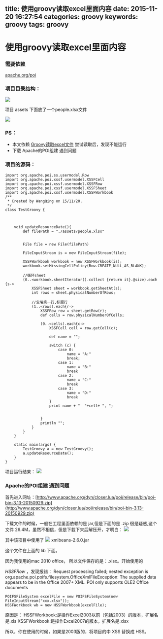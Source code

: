 title: 使用groovy读取excel里面内容
date: 2015-11-20 16:27:54
categories: groovy
keywords: groovy
tags: groovy
---
# 使用groovy读取excel里面内容

### 需要依赖
[apache.org/poi](http://www.apache.org/dyn/closer.lua/poi/release/bin/poi-bin-3.13-20150929.zip)

### 项目目录结构：
![](http://7xlcno.com1.z0.glb.clouddn.com/groovy_excelgroovy_excel_1.png)

项目 assets 下面放了一个people.xlsx文件

![](http://7xlcno.com1.z0.glb.clouddn.com/groovy_excelgroovy_excel_2.png)

### **PS**：
- 本文依赖 [Groovy读取excel文件](http://blog.csdn.net/andyxuq/article/details/7916098) 尝试读取后，发现不能运行
- 下载 Apache的POI组建 遇到问题

### 项目的源码：

	import org.apache.poi.ss.usermodel.Row
	import org.apache.poi.xssf.usermodel.XSSFCell
	import org.apache.poi.xssf.usermodel.XSSFRow
	import org.apache.poi.xssf.usermodel.XSSFSheet
	import org.apache.poi.xssf.usermodel.XSSFWorkbook
	/**
	 * Created by WangQing on 15/11/20.
	 */
	class TestGroovy {
	
	
	
	    void updateResourceDate(){
	        def filePath = "./assets/people.xlsx"
	
	
	        File file = new File(filePath)
	
	        FileInputStream is = new FileInputStream(file);
	
	        XSSFWorkbook workbook = new XSSFWorkbook(is);
	        workbook.setMissingCellPolicy(Row.CREATE_NULL_AS_BLANK);
	
	        //循环sheet
	        (0..<workbook.sheetIterator().collect {return it}.@size).each {s->
	            XSSFSheet sheet = workbook.getSheetAt(s);
	            int rows = sheet.physicalNumberOfRows;
	
	            //忽略第一行,标题行
	            (1..<rows).each{r->
	                XSSFRow row = sheet.getRow(r);
	                def cells = row.physicalNumberOfCells;
	
	                (0..<cells).each{c->
	                    XSSFCell cell = row.getCell(c);
	
	                    def name = "";
	
	                    switch (c) {
	                        case 0:
	                            name = "A:"
	                            break;
	                        case 1:
	                            name = "B:"
	                            break
	                        case 2:
	                            name = "C:"
	                            break
	                        case 3:
	                            name = "D:"
	                            break
	                    }
	                    print name + "  "+cell+ ", ";
	
	
	                }
	                println "";
	            }
	        }
	    }
	
	    static main(args) {
	        TestGroovy a = new TestGroovy();
	        a.updateResourceDate();
	    }
	}
	

项目运行结果：
![](http://7xlcno.com1.z0.glb.clouddn.com/groovy_excelgroovy_excel_3.png)

### Apache的POI组建 遇到问题
首先进入网址：[http://www.apache.org/dyn/closer.lua/poi/release/bin/poi-bin-3.13-20150929.zip](http://www.apache.org/dyn/closer.lua/poi/release/bin/poi-bin-3.13-20150929.zip)

下载文件的时候，一般在工程里面依赖的是 jar,但是下面的是 .zip 很是疑惑,这个文件 26.4M，虽然不相信，但是下载下来后解压开，才明白：
![](http://7xlcno.com1.z0.glb.clouddn.com/groovy_excelgroovy_excel_4.png)

其中该项目中使用了
![](http://7xlcno.com1.z0.glb.clouddn.com/groovy_excelgroovy_excel_5.png)
xmlbeans-2.6.0.jar

这个文件在上面的 lib 下面。

因为我使用的mac 2010 office， 所以文件保存的是：.xlsx。开始使用的 

*HSSFRow*  ，发现报错：
	Request processing failed; nested exception is org.apache.poi.poifs.filesystem.OfficeXmlFileException: The supplied data appears to be in the Office 2007+ XML. POI only supports OLE2 Office documents

	POIFSFileSystem excelFile = new POIFSFileSystem(new FileInputStream("xxx.xlsx"));
	HSSFWorkbook wb = new HSSFWorkbook(excelFile);

原因是：
HSSFWorkbook:是操作Excel2003以前（包括2003）的版本，扩展名是.xls 
XSSFWorkbook:是操作Excel2007的版本，扩展名是.xlsx

所以，你在使用的时候，如果是2003版的，将项目的中  XSS 替换成 HSS。